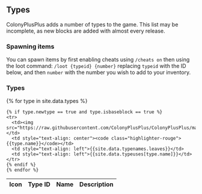 ## Types

ColonyPlusPlus adds a number of types to the game. This list may be incomplete, as new blocks are added with almost every release.


### Spawning items

You can spawn items by first enabling cheats using `/cheats on` then using the loot command: `/loot {typeid} {number}` replacing `typeid` with the ID below, and then `number` with the number you wish to add to your inventory.

### Types

<table>
  <thead>
    <tr>
      <th>Icon</th>
      <th style="text-align: center">Type ID</th>
      <th style="text-align: left">Name</th>
      <th style="text-align: left">Description</th>
    </tr>
  </thead>
  <tbody>
  	{% for type in site.data.types %}

  	{% if type.newtype == true and type.isbaseblock == true %}
    <tr>
      <td><img src="https://raw.githubusercontent.com/ColonyPlusPlus/ColonyPlusPlus/master/ColonyPlusPlus/textures/icons/{{type.icon}}"></td>
      <td style="text-align: center"><code class="highlighter-rouge">{{type.name}}</code></td>
      <td style="text-align: left">{{site.data.typenames.leaves}}</td>
      <td style="text-align: left">{{site.data.typeuses[type.name]}}</td>
    </tr>
    {% endif %}
    {% endfor %}
  </tbody>
</table>
